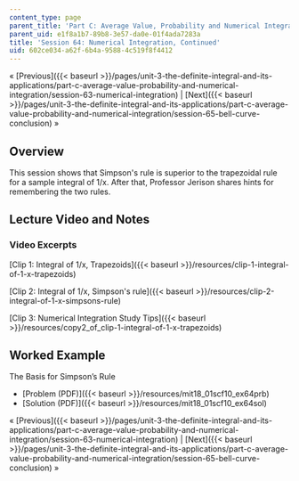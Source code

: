```yaml
---
content_type: page
parent_title: 'Part C: Average Value, Probability and Numerical Integration'
parent_uid: e1f8a1b7-89b8-3e57-da0e-01f4ada7283a
title: 'Session 64: Numerical Integration, Continued'
uid: 602ce034-a62f-6b4a-9588-4c519f8f4412
---
```


« [Previous]({{< baseurl >}}/pages/unit-3-the-definite-integral-and-its-applications/part-c-average-value-probability-and-numerical-integration/session-63-numerical-integration) | [Next]({{< baseurl >}}/pages/unit-3-the-definite-integral-and-its-applications/part-c-average-value-probability-and-numerical-integration/session-65-bell-curve-conclusion) »

Overview
--------

This session shows that Simpson's rule is superior to the trapezoidal rule for a sample integral of 1/x. After that, Professor Jerison shares hints for remembering the two rules.

Lecture Video and Notes
-----------------------

### Video Excerpts

[Clip 1: Integral of 1/x, Trapezoids]({{< baseurl >}}/resources/clip-1-integral-of-1-x-trapezoids)

[Clip 2: Integral of 1/x, Simpson's rule]({{< baseurl >}}/resources/clip-2-integral-of-1-x-simpsons-rule)

[Clip 3: Numerical Integration Study Tips]({{< baseurl >}}/resources/copy2_of_clip-1-integral-of-1-x-trapezoids)

Worked Example
--------------

The Basis for Simpson’s Rule

*   [Problem (PDF)]({{< baseurl >}}/resources/mit18_01scf10_ex64prb)
*   [Solution (PDF)]({{< baseurl >}}/resources/mit18_01scf10_ex64sol)

« [Previous]({{< baseurl >}}/pages/unit-3-the-definite-integral-and-its-applications/part-c-average-value-probability-and-numerical-integration/session-63-numerical-integration) | [Next]({{< baseurl >}}/pages/unit-3-the-definite-integral-and-its-applications/part-c-average-value-probability-and-numerical-integration/session-65-bell-curve-conclusion) »